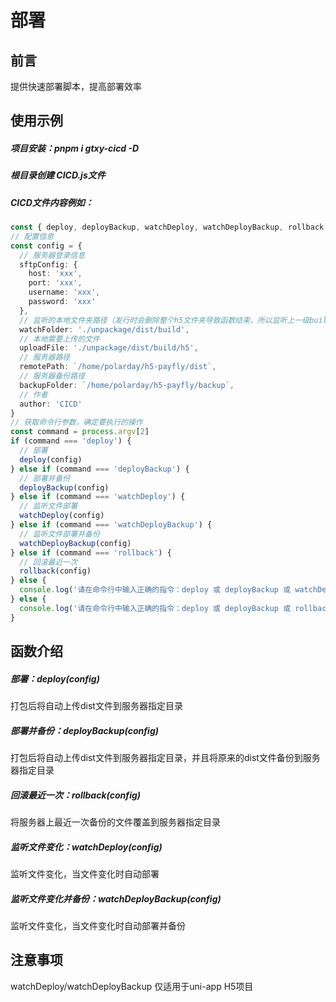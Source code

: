 # 部署

## 前言

提供快速部署脚本，提高部署效率

## 使用示例

##### 项目安装：pnpm i gtxy-cicd -D

##### 根目录创建 CICD.js文件

##### CICD文件内容例如：
```ts
const { deploy, deployBackup, watchDeploy, watchDeployBackup, rollback } = require('gtxy-cicd')
// 配置信息
const config = {
  // 服务器登录信息
  sftpConfig: {
    host: 'xxx',
    port: 'xxx',
    username: 'xxx',
    password: 'xxx'
  },
  // 监听的本地文件夹路径（发行时会删除整个h5文件夹导致函数结束，所以监听上一级build）
  watchFolder: './unpackage/dist/build',
  // 本地需要上传的文件
  uploadFile: './unpackage/dist/build/h5',
  // 服务器路径
  remotePath: `/home/polarday/h5-payfly/dist`,
  // 服务器备份路径
  backupFolder: `/home/polarday/h5-payfly/backup`,
  // 作者
  author: 'CICD'
}
// 获取命令行参数，确定要执行的操作
const command = process.argv[2]
if (command === 'deploy') {
  // 部署
  deploy(config)
} else if (command === 'deployBackup') {
  // 部署并备份
  deployBackup(config)
} else if (command === 'watchDeploy') {
  // 监听文件部署
  watchDeploy(config)
} else if (command === 'watchDeployBackup') {
  // 监听文件部署并备份
  watchDeployBackup(config)
} else if (command === 'rollback') {
  // 回滚最近一次
  rollback(config)
} else {
  console.log('请在命令行中输入正确的指令：deploy 或 deployBackup 或 watchDeploy 或 watchDeployBackup 或 rollback')
} else {
  console.log('请在命令行中输入正确的指令：deploy 或 deployBackup 或 rollback')
}

```
## 函数介绍

##### 部署：deploy(config) 

打包后将自动上传dist文件到服务器指定目录

##### 部署并备份：deployBackup(config)

打包后将自动上传dist文件到服务器指定目录，并且将原来的dist文件备份到服务器指定目录

##### 回滚最近一次：rollback(config)

将服务器上最近一次备份的文件覆盖到服务器指定目录

##### 监听文件变化：watchDeploy(config)
监听文件变化，当文件变化时自动部署

##### 监听文件变化并备份：watchDeployBackup(config)

监听文件变化，当文件变化时自动部署并备份

## 注意事项

watchDeploy/watchDeployBackup 仅适用于uni-app H5项目


